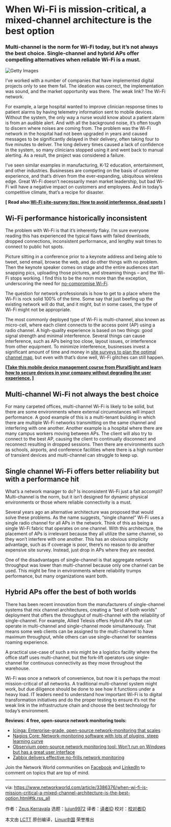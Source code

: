 [#]: collector: (lujun9972)
[#]: translator: (chenmu-kk)
[#]: reviewer: ( )
[#]: publisher: ( )
[#]: url: ( )
[#]: subject: (When Wi-Fi is mission-critical, a mixed-channel architecture is the best option)
[#]: via: (https://www.networkworld.com/article/3386376/when-wi-fi-is-mission-critical-a-mixed-channel-architecture-is-the-best-option.html#tk.rss_all)
[#]: author: (Zeus Kerravala https://www.networkworld.com/author/Zeus-Kerravala/)

When Wi-Fi is mission-critical, a mixed-channel architecture is the best option
======

### Multi-channel is the norm for Wi-Fi today, but it’s not always the best choice. Single-channel and hybrid APs offer compelling alternatives when reliable Wi-Fi is a must.

![Getty Images][1]

I’ve worked with a number of companies that have implemented digital projects only to see them fail. The ideation was correct, the implementation was sound, and the market opportunity was there. The weak link? The Wi-Fi network.

For example, a large hospital wanted to improve clinician response times to patient alarms by having telemetry information sent to mobile devices. Without the system, the only way a nurse would know about a patient alarm is from an audible alert. And with all the background noise, it’s often tough to discern where noises are coming from. The problem was the Wi-Fi network in the hospital had not been upgraded in years and caused messages to be significantly delayed in their delivery, often taking four to five minutes to deliver. The long delivery times caused a lack of confidence in the system, so many clinicians stopped using it and went back to manual alerting. As a result, the project was considered a failure.

I’ve seen similar examples in manufacturing, K-12 education, entertainment, and other industries. Businesses are competing on the basis of customer experience, and that’s driven from the ever-expanding, ubiquitous wireless edge. Great Wi-Fi doesn’t necessarily mean market leadership, but bad Wi-Fi will have a negative impact on customers and employees. And in today’s competitive climate, that’s a recipe for disaster.

**[ Read also:[Wi-Fi site-survey tips: How to avoid interference, dead spots][2] ]**

## Wi-Fi performance historically inconsistent

The problem with Wi-Fi is that it’s inherently flaky. I’m sure everyone reading this has experienced the typical flaws with failed downloads, dropped connections, inconsistent performance, and lengthy wait times to connect to public hot spots.

Picture sitting in a conference prior to a keynote address and being able to tweet, send email, browse the web, and do other things with no problem. Then the keynote speaker comes on stage and the entire audiences start snapping pics, uploading those pictures, and streaming things – and the Wi-Fi stops working. I find this to be the norm more than the exception, underscoring the need for [no-compromise Wi-Fi][3].

The question for network professionals is how to get to a place where the Wi-Fi is rock solid 100% of the time. Some say that just beefing up the existing network will do that, and it might, but in some cases, the type of Wi-Fi might not be appropriate.

The most commonly deployed type of Wi-Fi is multi-channel, also known as micro-cell, where each client connects to the access point (AP) using a radio channel. A high-quality experience is based on two things: good signal strength and minimal interference. Several things can cause interference, such as APs being too close, layout issues, or interference from other equipment. To minimize interference, businesses invest a significant amount of time and money in [site surveys to plan the optimal channel map][2], but even with that’s done well, Wi-Fi glitches can still happen.

**[[Take this mobile device management course from PluralSight and learn how to secure devices in your company without degrading the user experience.][4] ]**

## Multi-channel Wi-Fi not always the best choice

For many carpeted offices, multi-channel Wi-Fi is likely to be solid, but there are some environments where external circumstances will impact performance. A good example of this is a multi-tenant building in which there are multiple Wi-Fi networks transmitting on the same channel and interfering with one another. Another example is a hospital where there are many campus workers moving between APs. The client will also try to connect to the best AP, causing the client to continually disconnect and reconnect resulting in dropped sessions. Then there are environments such as schools, airports, and conference facilities where there is a high number of transient devices and multi-channel can struggle to keep up.

## Single channel Wi-Fi offers better reliability but with a performance hit

What’s a network manager to do? Is inconsistent Wi-Fi just a fait accompli? Multi-channel is the norm, but it isn’t designed for dynamic physical environments or those where reliable connectivity is a must.

Several years ago an alternative architecture was proposed that would solve these problems. As the name suggests, “single channel” Wi-Fi uses a single radio channel for all APs in the network. Think of this as being a single Wi-Fi fabric that operates on one channel. With this architecture, the placement of APs is irrelevant because they all utilize the same channel, so they won’t interfere with one another. This has an obvious simplicity advantage, such as if coverage is poor, there’s no reason to do another expensive site survey. Instead, just drop in APs where they are needed.

One of the disadvantages of single-channel is that aggregate network throughput was lower than multi-channel because only one channel can be used. This might be fine in environments where reliability trumps performance, but many organizations want both.

## Hybrid APs offer the best of both worlds

There has been recent innovation from the manufacturers of single-channel systems that mix channel architectures, creating a “best of both worlds” deployment that offers the throughput of multi-channel with the reliability of single-channel. For example, Allied Telesis offers Hybrid APs that can operate in multi-channel and single-channel mode simultaneously. That means some web clients can be assigned to the multi-channel to have maximum throughput, while others can use single-channel for seamless roaming experience.

A practical use-case of such a mix might be a logistics facility where the office staff uses multi-channel, but the fork-lift operators use single-channel for continuous connectivity as they move throughout the warehouse.

Wi-Fi was once a network of convenience, but now it is perhaps the most mission-critical of all networks. A traditional multi-channel system might work, but due diligence should be done to see how it functions under a heavy load. IT leaders need to understand how important Wi-Fi is to digital transformation initiatives and do the proper testing to ensure it’s not the weak link in the infrastructure chain and choose the best technology for today’s environment.

**Reviews: 4 free, open-source network monitoring tools:**

  * [Icinga: Enterprise-grade, open-source network-monitoring that scales][5]
  * [Nagios Core: Network-monitoring software with lots of plugins, steep learning curve][6]
  * [Observium open-source network monitoring tool: Won’t run on Windows but has a great user interface][7]
  * [Zabbix delivers effective no-frills network monitoring][8]



Join the Network World communities on [Facebook][9] and [LinkedIn][10] to comment on topics that are top of mind.

--------------------------------------------------------------------------------

via: https://www.networkworld.com/article/3386376/when-wi-fi-is-mission-critical-a-mixed-channel-architecture-is-the-best-option.html#tk.rss_all

作者：[Zeus Kerravala][a]
选题：[lujun9972][b]
译者：[译者ID](https://github.com/译者ID)
校对：[校对者ID](https://github.com/校对者ID)

本文由 [LCTT](https://github.com/LCTT/TranslateProject) 原创编译，[Linux中国](https://linux.cn/) 荣誉推出

[a]: https://www.networkworld.com/author/Zeus-Kerravala/
[b]: https://github.com/lujun9972
[1]: https://images.idgesg.net/images/article/2018/09/tablet_graph_wifi_analytics-100771638-large.jpg
[2]: https://www.networkworld.com/article/3315269/wi-fi-site-survey-tips-how-to-avoid-interference-dead-spots.html
[3]: https://www.alliedtelesis.com/blog/no-compromise-wi-fi
[4]: https://pluralsight.pxf.io/c/321564/424552/7490?u=https%3A%2F%2Fwww.pluralsight.com%2Fcourses%2Fmobile-device-management-big-picture
[5]: https://www.networkworld.com/article/3273439/review-icinga-enterprise-grade-open-source-network-monitoring-that-scales.html?nsdr=true#nww-fsb
[6]: https://www.networkworld.com/article/3304307/nagios-core-monitoring-software-lots-of-plugins-steep-learning-curve.html
[7]: https://www.networkworld.com/article/3269279/review-observium-open-source-network-monitoring-won-t-run-on-windows-but-has-a-great-user-interface.html?nsdr=true#nww-fsb
[8]: https://www.networkworld.com/article/3304253/zabbix-delivers-effective-no-frills-network-monitoring.html
[9]: https://www.facebook.com/NetworkWorld/
[10]: https://www.linkedin.com/company/network-world
